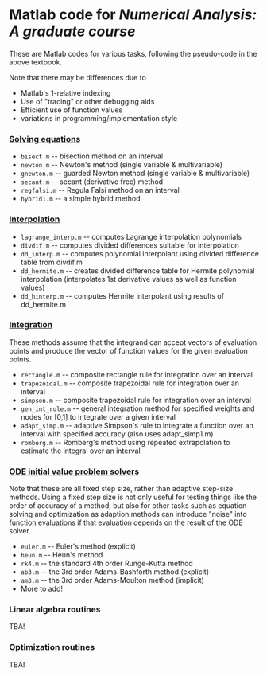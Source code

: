 # Matlab code for *Numerical Analysis: A graduate course*

These are Matlab codes for various tasks, following the pseudo-code in the above textbook.

Note that there may be differences due to
* Matlab's 1-relative indexing
* Use of "tracing" or other debugging aids
* Efficient use of function values
* variations in programming/implementation style

### [Solving equations](solvers)
* `bisect.m` -- bisection method on an interval
* `newton.m` -- Newton's method (single variable & multivariable)
* `gnewton.m` -- guarded Newton method (single variable & multivariable)
* `secant.m` -- secant (derivative free) method
* `regfalsi.m` -- Regula Falsi method on an interval
* `hybrid1.m` -- a simple hybrid method

### [Interpolation](interpolation)
* `lagrange_interp.m` -- computes Lagrange interpolation polynomials
* `divdif.m` -- computes divided differences suitable for interpolation
* `dd_interp.m` -- computes polynomial interpolant using divided difference table from divdif.m
* `dd_hermite.m` -- creates divided difference table for Hermite polynomial interpolation (interpolates 1st derivative values as well as function values)
* `dd_hinterp.m` -- computes Hermite interpolant using results of dd_hermite.m

### [Integration](integration)
These methods assume that the integrand can accept vectors of evaluation points and produce the vector of function values for the given evaluation points.
* `rectangle.m` -- composite rectangle rule for integration over an interval
* `trapezoidal.m` -- composite trapezoidal rule for integration over an interval
* `simpson.m` -- composite trapezoidal rule for integration over an interval
* `gen_int_rule.m` -- general integration method for specified weights and nodes for [0,1] to integrate over a given interval
* `adapt_simp.m` -- adaptive Simpson's rule to integrate a function over an interval with specified accuracy (also uses adapt_simp1.m)
* `romberg.m` -- Romberg's method using repeated extrapolation to estimate the integral over an interval

### [ODE initial value problem solvers](ODE)
Note that these are all fixed step size, rather than adaptive step-size methods. Using a fixed step size is not only useful for testing things like the order of accuracy of a method, but also for other tasks such as equation solving and optimization as adaption methods can introduce "noise" into function evaluations if that evaluation depends on the result of the ODE solver. 
* `euler.m` -- Euler's method (explicit)
* `heun.m` -- Heun's method
* `rk4.m` -- the standard 4th order Runge-Kutta method
* `ab3.m` -- the 3rd order Adams-Bashforth method (explicit)
* `am3.m` -- the 3rd order Adams-Moulton method (implicit)
* More to add!

### Linear algebra routines
TBA!

### Optimization routines
TBA!

